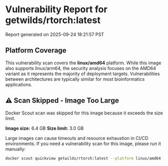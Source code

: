 # Vulnerability Report for getwilds/rtorch:latest

Report generated on 2025-09-24 18:21:57 PST

## Platform Coverage

This vulnerability scan covers the **linux/amd64** platform. While this image also supports linux/arm64, the security analysis focuses on the AMD64 variant as it represents the majority of deployment targets. Vulnerabilities between architectures are typically similar for most bioinformatics applications.

## ⚠️ Scan Skipped - Image Too Large

Docker Scout scan was skipped for this image because it exceeds the size limit.

**Image size:** 6.4 GB
**Size limit:** 3.0 GB

Large images can cause timeouts and resource exhaustion in CI/CD environments. If you need a vulnerability scan for this image, please run it manually:

```bash
docker scout quickview getwilds/rtorch:latest --platform linux/amd64
```
